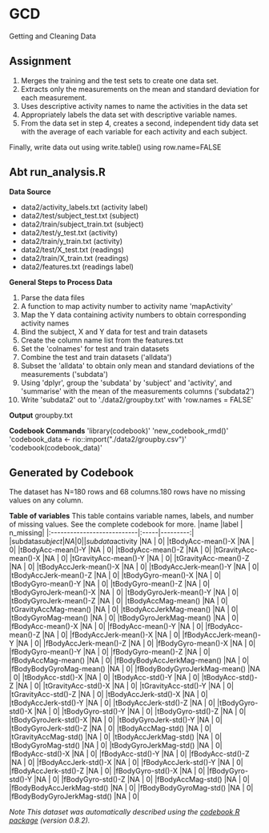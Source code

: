 # GCD
Getting and Cleaning Data

## Assignment
1) Merges the training and the test sets to create one data set.
2) Extracts only the measurements on the mean and standard deviation for each measurement.
3) Uses descriptive activity names to name the activities in the data set
4) Appropriately labels the data set with descriptive variable names.
5) From the data set in step 4, creates a second, independent tidy data set with the average of each variable for each activity and each subject.

Finally, write data out using write.table() using row.name=FALSE

## Abt run_analysis.R

**Data Source**
- data2/activity_labels.txt (activity label)
- data2/test/subject_test.txt (subject)
- data2/train/subject_train.txt (subject)
- data2/test/y_test.txt (activity)
- data2/train/y_train.txt (activity)
- data2/test/X_test.txt (readings)
- data2/train/X_train.txt (readings)
- data2/features.txt (readings label)

**General Steps to Process Data**
1) Parse the data files
2) A function to map activity number to activity name 'mapActivity'
3) Map the Y data containing activity numbers to obtain corresponding activity names
4) Bind the subject, X and Y data for test and train datasets
5) Create the column name list from the features.txt
6) Set the 'colnames' for test and train datasets
7) Combine the test and train datasets ('alldata')
8) Subset the 'alldata' to obtain only mean and standard deviations of the measurements ('subdata') 
9) Using 'dplyr', group the 'subdata' by 'subject' and 'activity', and 'summarise' with the mean of the measurements columns ('subdata2')
10) Write 'subdata2' out to './data2/groupby.txt' with 'row.names = FALSE'

**Output**
groupby.txt

**Codebook Commands**
'library(codebook)'
'new_codebook_rmd()'
'codebook_data <- rio::import("./data2/groupby.csv")'
'codebook(codebook_data)'

## Generated by Codebook

The dataset has N=180 rows and 68 columns.180 rows have no missing values on any column.

**Table of variables**
This table contains variable names, labels, and number of missing values.
See the complete codebook for more.
|name                        |label | n_missing|
|:---------------------------|:-----|---------:|
|subdata$subject             |NA    |         0|
|subdata$activity            |NA    |         0|
|tBodyAcc-mean()-X           |NA    |         0|
|tBodyAcc-mean()-Y           |NA    |         0|
|tBodyAcc-mean()-Z           |NA    |         0|
|tGravityAcc-mean()-X        |NA    |         0|
|tGravityAcc-mean()-Y        |NA    |         0|
|tGravityAcc-mean()-Z        |NA    |         0|
|tBodyAccJerk-mean()-X       |NA    |         0|
|tBodyAccJerk-mean()-Y       |NA    |         0|
|tBodyAccJerk-mean()-Z       |NA    |         0|
|tBodyGyro-mean()-X          |NA    |         0|
|tBodyGyro-mean()-Y          |NA    |         0|
|tBodyGyro-mean()-Z          |NA    |         0|
|tBodyGyroJerk-mean()-X      |NA    |         0|
|tBodyGyroJerk-mean()-Y      |NA    |         0|
|tBodyGyroJerk-mean()-Z      |NA    |         0|
|tBodyAccMag-mean()          |NA    |         0|
|tGravityAccMag-mean()       |NA    |         0|
|tBodyAccJerkMag-mean()      |NA    |         0|
|tBodyGyroMag-mean()         |NA    |         0|
|tBodyGyroJerkMag-mean()     |NA    |         0|
|fBodyAcc-mean()-X           |NA    |         0|
|fBodyAcc-mean()-Y           |NA    |         0|
|fBodyAcc-mean()-Z           |NA    |         0|
|fBodyAccJerk-mean()-X       |NA    |         0|
|fBodyAccJerk-mean()-Y       |NA    |         0|
|fBodyAccJerk-mean()-Z       |NA    |         0|
|fBodyGyro-mean()-X          |NA    |         0|
|fBodyGyro-mean()-Y          |NA    |         0|
|fBodyGyro-mean()-Z          |NA    |         0|
|fBodyAccMag-mean()          |NA    |         0|
|fBodyBodyAccJerkMag-mean()  |NA    |         0|
|fBodyBodyGyroMag-mean()     |NA    |         0|
|fBodyBodyGyroJerkMag-mean() |NA    |         0|
|tBodyAcc-std()-X            |NA    |         0|
|tBodyAcc-std()-Y            |NA    |         0|
|tBodyAcc-std()-Z            |NA    |         0|
|tGravityAcc-std()-X         |NA    |         0|
|tGravityAcc-std()-Y         |NA    |         0|
|tGravityAcc-std()-Z         |NA    |         0|
|tBodyAccJerk-std()-X        |NA    |         0|
|tBodyAccJerk-std()-Y        |NA    |         0|
|tBodyAccJerk-std()-Z        |NA    |         0|
|tBodyGyro-std()-X           |NA    |         0|
|tBodyGyro-std()-Y           |NA    |         0|
|tBodyGyro-std()-Z           |NA    |         0|
|tBodyGyroJerk-std()-X       |NA    |         0|
|tBodyGyroJerk-std()-Y       |NA    |         0|
|tBodyGyroJerk-std()-Z       |NA    |         0|
|tBodyAccMag-std()           |NA    |         0|
|tGravityAccMag-std()        |NA    |         0|
|tBodyAccJerkMag-std()       |NA    |         0|
|tBodyGyroMag-std()          |NA    |         0|
|tBodyGyroJerkMag-std()      |NA    |         0|
|fBodyAcc-std()-X            |NA    |         0|
|fBodyAcc-std()-Y            |NA    |         0|
|fBodyAcc-std()-Z            |NA    |         0|
|fBodyAccJerk-std()-X        |NA    |         0|
|fBodyAccJerk-std()-Y        |NA    |         0|
|fBodyAccJerk-std()-Z        |NA    |         0|
|fBodyGyro-std()-X           |NA    |         0|
|fBodyGyro-std()-Y           |NA    |         0|
|fBodyGyro-std()-Z           |NA    |         0|
|fBodyAccMag-std()           |NA    |         0|
|fBodyBodyAccJerkMag-std()   |NA    |         0|
|fBodyBodyGyroMag-std()      |NA    |         0|
|fBodyBodyGyroJerkMag-std()  |NA    |         0|

*Note
This dataset was automatically described using the [codebook R package](https://rubenarslan.github.io/codebook/) (version 0.8.2).*
  